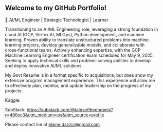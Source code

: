 ## Welcome to my GitHub Portfolio!

🔭 AI/ML Engineer | Strategic Technologist | Learner
<!--
**LEDazzio01/LEDazzio01** is a ✨ _special_ ✨ repository because its `README.md` (this file) appears on your GitHub profile.

Here are some ideas to get you started:

- 🔭 I’m currently working on ...
- 🌱 I’m currently learning ...
- 👯 I’m looking to collaborate on ...
- 🤔 I’m looking for help with ...
- 💬 Ask me about ...
- 📫 How to reach me: ...
- 😄 Pronouns: ...
- ⚡ Fun fact: ...
-->
Transitioning to an AI/ML Engineering role, leveraging a strong foundation in cloud AI (GCP, Vertex AI, MLOps), Python development, and machine learning. Proven ability to translate unstructured problems into machine learning projects, develop generalizable models, and collaborate with cross-functional teams. Actively enhancing expertise, with the GCP Machine Learning Engineer certification exam scheduled for May 9, 2025. Seeking to apply technical skills and problem-solving abilities to develop and deploy innovative AI/ML solutions. 

My Govt Resume is in a format specific to acquisitions, but does show my extensive program management experience. This experience will allow me to effectively plan, monitor, and update leadership on the progress of my projects.

Kaggle: 


SubStack: https://substack.com/@talesofthephoenix?r=480ec3&utm_medium=ios&utm_source=profile

Please contact me at elaine.dazzio@gmail.com 
